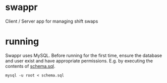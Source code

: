swappr
======

Client / Server app for managing shift swaps

running
=======

Swappr uses MySQL. Before running for the first time, ensure the database and user exist and have appropriate 
permissions. E.g. by executing the contents of [schema.sql](web/src/db/schema.sql).
```
mysql -u root < schema.sql
```